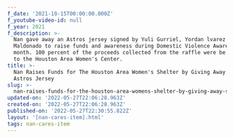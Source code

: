 ```yaml
---
f_date: '2021-10-15T00:00:00.000Z'
f_youtube-video-id: null
f_year: 2021
f_description: >-
  Nan gave away an Astros jersey signed by Yuli Gurriel, Yordan lvarez and Martn
  Maldonado to raise funds and awareness during Domestic Violence Awareness
  month. 100 percent of the proceeds collected from the raffle were be donated
  to the Houston Area Women's Center.
title: >-
  Nan Raises Funds for The Houston Area Women's Shelter by Giving Away Signed
  Astros Jersey
slug: >-
  nan-raises-funds-for-the-houston-area-womens-shelter-by-giving-away-signed-astros-jersey
updated-on: '2022-05-27T22:06:28.963Z'
created-on: '2022-05-27T22:06:28.963Z'
published-on: '2022-05-27T22:30:55.822Z'
layout: '[nan-cares-item].html'
tags: nan-cares-item
---
```



